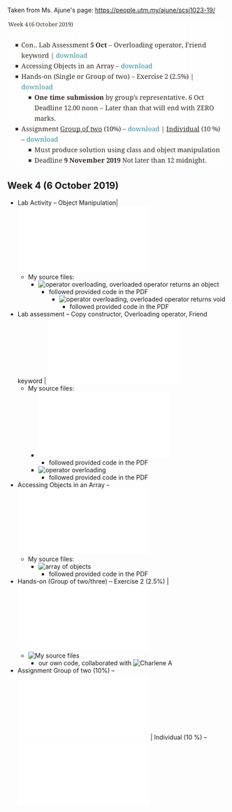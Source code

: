 Taken from Ms. Ajune's page: https://people.utm.my/ajune/scsj1023-19/

![week_04.png](week_04.png?raw=true)

## Week 4 (6 October 2019)

* Lab Activity – Object Manipulation| ![download](../week_03_05-Oct-2019/Activity.pdf)
    * My source files:
        * ![operator overloading, overloaded operator returns an object](lab_activity_–_object_manipulation/03_operator_overloading/)
            * followed provided code in the PDF
                * ![operator overloading, overloaded operator returns void](lab_activity_–_object_manipulation/03_operator_overloading/return_void)
                    * followed provided code in the PDF
* Lab assessment – Copy constructor, Overloading operator, Friend keyword | ![download](../week_03_05-Oct-2019/copyconstructor.pdf)
    * My source files:
        * ![copy constructor, const in reference parameter](lab_assessment_–_copy_constructor/copy_constructor_constref.cpp)
            * followed provided code in the PDF
        * ![operator overloading](lab_assessment_–_operator_overloading)
            * followed provided code in the PDF
* Accessing Objects in an Array – ![download](Array-of-object.pdf)
    * My source files:
        * ![array of objects](accessing_objects_in_an_array)
            * followed provided code in the PDF
* Hands-on (Group of two/three) – Exercise 2 (2.5%) | ![download](A-box.pdf)
    * ![My source files](exercise_02)
        * our own code, collaborated with ![Charlene A](https://github.com/Chikoness)
* Assignment Group of two (10%) – ![download](Triangular-Grid.pdf) | Individual (10 %) – ![download](Jugs-Puzzle.pdf)